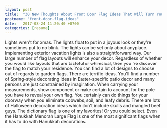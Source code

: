 ```yaml
---
layout: post
title:  "30 New Thoughts About Front Door Flag Ideas That Will Turn Your World Upside Down"
postname: "front-door-flag-ideas"
date:   2017-08-24 11:20:40 +0700
categories: [resume]
---
```

Lights wren't for xmas. The lights float to put in a joyous look or they're sometimes put to no blink. The lights can be set only about anyplace. Implementing exterior vacation lights is also a straightforward way. Our large number of flag layouts will enhance your decor. Regardless of whether you would like layouts that are tasteful or whimsical, then you 're discover the flag to match your residence. You can find a lot of designs to choose out of regards to garden flags. There are terrific ideas. You'll find a number of Spring-style decorating ideas in Easter-specific patio decor and many persons are just constrained by imagination. When carrying your measurements, show component or make certain to account for the pole you have to reveal your own flag. You certainly can do things for your doorway when you eliminate cobwebs, soil, and leafy debris. There are lots of Halloween decoration ideas which don't include skulls and mangled beef guys. The dictionary flag is one of my favorites! Or you could select. Even the Hanukkah Menorah Large Flag is one of the most significant flags when it has to do with Hanukkah decorations.
